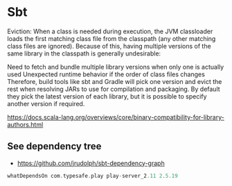 # Sbt

Eviction: 
When a class is needed during execution, the JVM classloader loads the first matching class file from the classpath (any other matching class files are ignored). Because of this, having multiple versions of the same library in the classpath is generally undesirable:

Need to fetch and bundle multiple library versions when only one is actually used
Unexpected runtime behavior if the order of class files changes
Therefore, build tools like sbt and Gradle will pick one version and evict the rest when resolving JARs to use for compilation and packaging. By default they pick the latest version of each library, but it is possible to specify another version if required.

https://docs.scala-lang.org/overviews/core/binary-compatibility-for-library-authors.html

## See dependency tree
- https://github.com/jrudolph/sbt-dependency-graph
```scala
whatDependsOn com.typesafe.play play-server_2.11 2.5.19
```
